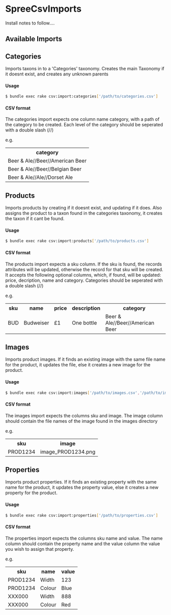 SpreeCsvImports
===============

Install notes to follow....


Available Imports
-----------------

## Categories

Imports taxons in to a 'Categories' taxonomy. Creates the main Taxonomy if it doesnt exist, and creates any unknown parents

#### Usage

```bash
$ bundle exec rake csv:import:categories['/path/to/categories.csv']
```

#### CSV format

The categories import expects one column name category, with a path of the category to be created. Each level of the category should be seperated with a double slash (//)

e.g.

<table>
  <tr>
    <th>category</th>
  </tr>
  <tr>
    <td>Beer & Ale//Beer//American Beer</td>
  </tr>
  <tr>
    <td>Beer & Ale//Beer//Belgian Beer</td>
  </tr>
  <tr>
    <td>Beer & Ale//Ale//Dorset Ale</td>
  </tr>
</table>


## Products

Imports products by creating if it doesnt exist, and updating if it does. Also assigns the product to a taxon found in the categories taxonomy, it creates the taxon if it cant be found.

#### Usage

```bash
$ bundle exec rake csv:import:products['/path/to/products.csv']
```

#### CSV format

The products import expects a sku column. If the sku is found, the records attributes will be updated, otherwise the record for that sku will be created. It accepts the following optional columns, which, if found, will be updated: price, decription, name and category. Categories should be seperated with a double slash (//)

e.g.

<table>
  <tr>
    <th>sku</th>
    <th>name</th>
    <th>price</th>
    <th>description</th>
    <th>category</th>
  </tr>
  <tr>
    <td>BUD</td>
    <td>Budweiser</td>
    <td>£1</td>
    <td>One bottle</td>
    <td>Beer & Ale//Beer//American Beer</td>
  </tr>
</table>

## Images

Imports product images. If it finds an existing image with the same file name for the product, it updates the file, else it creates a new image for the product.

#### Usage

```bash
$ bundle exec rake csv:import:images['/path/to/images.csv','/path/to/images/directory']
```

#### CSV format

The images import expects the columns sku and image. The image column should contain the file names of the image found in the images directory

e.g.

<table>
  <tr>
    <th>sku</th>
    <th>image</th>
  </tr>
  <tr>
    <td>PROD1234</td>
    <td>image_PROD1234.png</td>
  </tr>
</table>

## Properties

Imports product properties. If it finds an existing property with the same name for the product, it updates the property value, else it creates a new property for the product.

#### Usage

```bash
$ bundle exec rake csv:import:properties['/path/to/properties.csv']
```

#### CSV format

The properties import expects the columns sku name and value. The name column should contain the property name and the value column the value you wish to assign that property.

e.g.

<table>
  <tr>
    <th>sku</th>
    <th>name</th>
    <th>value</th>
  </tr>
  <tr>
    <td>PROD1234</td>
    <td>Width</td>
    <td>123</td>
  </tr>
  <tr>
    <td>PROD1234</td>
    <td>Colour</td>
    <td>Blue</td>
  </tr>
  <tr>
    <td>XXX000</td>
    <td>Width</td>
    <td>888</td>
  </tr>
  <tr>
    <td>XXX000</td>
    <td>Colour</td>
    <td>Red</td>
  </tr>
</table>